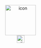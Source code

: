 <div align = "center">
        <a href="http://farukcuha.github.io"><img src="https://i.ibb.co/nwWY8F7/Varl-k-5-4x-removebg.jpg" alt="icon" width="100"></a>
        
</div>
<div align = "center">
    <img src="https://cdn0.iconfinder.com/data/icons/selection-and-cursors-2/100/click-512.png" alt="click" width="25">


</div>

